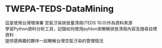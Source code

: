 # TWEPA-TEDS-DataMining
 這是使用台灣環保署 空氣汙染排放量清冊(TEDS 10.0)作為資料來源	
 學習Python資料分析工具，記錄如何使用pyhton來瞭解排放清冊內容及搜尋目標資料	
 提供感興趣的夥伴一起瞭解台灣空氣汙染的管理情況
